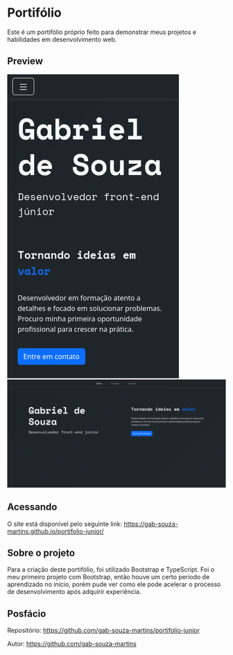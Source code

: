 # Portifólio

Este é um portifólio próprio feito para demonstrar meus projetos e habilidades em desenvolvimento web.

## Preview

![Screenshot do portifólio no mobile](img/portifolio-mobile-screenshot.png)
![Screenshot do portifólio no desktop](img/portifolio-desktop-screenshot.png)

## Acessando

O site está disponível pelo seguinte link: https://gab-souza-martins.github.io/portifolio-junior/

## Sobre o projeto

Para a criação deste portifólio, foi utilizado Bootstrap e TypeScript. Foi o meu primeiro projeto com Bootstrap, então houve um certo período de aprendizado no início, porém pude ver como ele pode acelerar o processo de desenvolvimento após adquirir experiência.

## Posfácio

Repositório: https://github.com/gab-souza-martins/portifolio-junior

Autor: https://github.com/gab-souza-martins
